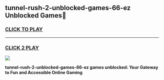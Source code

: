
## tunnel-rush-2-unblocked-games-66-ez Unblocked Games👋
<h3>
<a href="https://news.freeplayer.one?title=tunnel-rush-2-unblocked-games-66-ez&ref=16F">CLICK TO PLAY</a></h3>
<hr>

<h3>
<a href="https://news.freeplayer.one?title=tunnel-rush-2-unblocked-games-66-ez&ref=16F">CLICK 2 PLAY</a>
  
</h3>

<a href="https://news.freeplayer.one?title=tunnel-rush-2-unblocked-games-66-ez&ref=16F/"><img src="https://clearcache.store/games.png"></a>


**tunnel-rush-2-unblocked-games-66-ez games unblocked: Your Gateway to Fun and Accessible Online Gaming**
